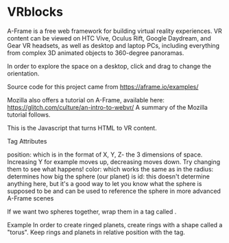 # VRblocks

A-Frame is a free web framework for building virtual reality experiences. VR content can be viewed on HTC Vive, Oculus Rift, Google Daydream, and Gear VR headsets, 
as well as desktop and laptop PCs, including everything from complex 3D animated objects to 360-degree panoramas.

In order to explore the space on a desktop, click and drag to change the orientation. 

Source code for this project came from https://aframe.io/examples/ 

Mozilla also offers a tutorial on A-Frame, available here: https://glitch.com/culture/an-intro-to-webvr/
A summary of the Mozilla tutorial follows.

<script src="https://aframe.io/releases/0.8.2/aframe.min.js"></script>
This is the Javascript that turns HTML to VR content.

Tag Attributes

<a-sphere id="prettyNice" color="red" radius="4" position="1 -1 1"></a-sphere>

position: which is in the format of X, Y, Z- the 3 dimensions of space. Increasing Y for example moves up, decreasing moves down. Try changing them to see what happens!
color: which works the same as in the <a-sky>
radius: determines how big the sphere (our planet) is
id: this doesn't determine anything here, but it's a good way to let you know what the sphere is supposed to be and can be used to reference the sphere in more advanced A-Frame scenes

If we want two spheres together, wrap them in a tag called <a-entity>. 

<a-entity>
  <a-sphere id="wrappedUp" color="red" radius="4" position="1 -1 1"></a-sphere>
  <a-sphere id="wrappedUpTogether" color="blue" radius="4" position="0 -0 1"></a-sphere>
</a-entity>

Example
In order to create ringed planets, create rings with a shape called a "torus". Keep rings and planets in relative position with the <a-entity> tag.
  
  <a-entity id="saturn-container" position="4 2 -10">
                <a-sphere position="0 0 0 " radius=".8" color="#F8EC99" id="saturn"></a-sphere>
                <a-torus id="saturn-ring-1" color="#57524A" segments-tubular="50" radius="3.2" radius-tubular="0.1"
                    rotation="90 0 0" scale=".44 .44 0.04"></a-torus>
                <a-torus id="saturn-ring-2" color="#A29A87" segments-tubular="50" radius="2.4" radius-tubular="0.2"
                    rotation="90 0 0" scale=".44 .44 0.04"></a-torus>
            </a-entity>
